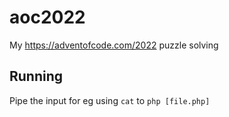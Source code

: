 # aoc2022
My https://adventofcode.com/2022 puzzle solving

## Running

Pipe the input for eg using `cat` to `php [file.php]`
